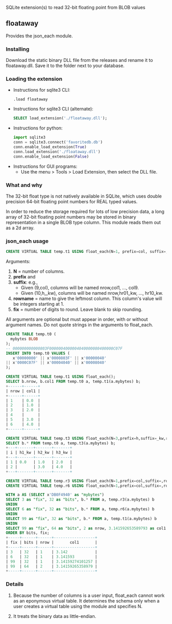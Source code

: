 SQLite extension(s) to read 32-bit floating point from BLOB values

## floataway
Provides the json_each module.

### Installing

Download the static binary DLL file from the releases and rename it to floataway.dll.
Save it to the folder next to your database.

### Loading the extension

* Instructions for sqlite3 CLI:
  ```
  .load floataway
  ```
* Instructions for sqlite3 CLI (alternate):
  ```sql
  SELECT load_extension('./floataway.dll');
  ```
* Instructions for python:
  ```python
  import sqlite3
  conn = sqlite3.connect('favoritedb.db')
  conn.enable_load_extension(True)
  conn.load_extension('./floataway.dll')
  conn.enable_load_extension(False)
  ```
* Instructions for GUI programs:
  * Use the menu > Tools > Load Extension, then select the DLL file.

### What and why

The 32-bit float type is not natively available in SQLite, which uses
double precision 64-bit floating point numbers for REAL typed values.

In order to reduce the storage required for lots of low precision data,
a long array of 32-bit floating point numbers may be stored in binary
representation in a single BLOB type column. This module reads them out as 
a 2d array.

### json_each usage

```sql
CREATE VIRTUAL TABLE temp.t1 USING float_each(N=1, prefix=col, suffix=, rowname=nrow, fix=);
```

Arguments:
1. **N** = number of columns.
2. **prefix** and
3. **suffix**: e.g.,
   * Given (9,col), columns will be named nrow,col1, ..., col9.
   * Given (10,h,_kw), columns will be named nrow,hr01_kw, ..., hr10_kw.
4. **rowname** = name to give the leftmost column. This column's value
    will be integers starting at 1.
5. **fix** = number of digits to round. Leave blank to skip rounding.

All arguments are optional but must appear in order,
with or without argument names. Do not quote strings in the arguments to float_each.

```sql
CREATE TABLE temp.t0 (
  mybytes BLOB
);
-- 000000000000803F0000004000004040000080400000C07F
INSERT INTO temp.t0 VALUES (
   x'00000000' || x'0000803F' || x'00000040'
|| x'0000C07F' || x'00004040' || x'00008040'
);

CREATE VIRTUAL TABLE temp.t1 USING float_each();
SELECT b.nrow, b.col1 FROM temp.t0 a, temp.t1(a.mybytes) b;
+------+------+
| nrow | col1 |
+------+------+
| 1    | 0.0  |
| 2    | 1.0  |
| 3    | 2.0  |
| 4    |      |
| 5    | 3.0  |
| 6    | 4.0  |
+------+------+

CREATE VIRTUAL TABLE temp.t3 USING float_each(N=3,prefix=h,suffix=_kw,rowname=i);
SELECT b.* FROM temp.t0 a, temp.t3(a.mybytes) b;
+---+-------+-------+-------+
| i | h1_kw | h2_kw | h3_kw |
+---+-------+-------+-------+
| 1 | 0.0   | 1.0   | 2.0   |
| 2 |       | 3.0   | 4.0   |
+---+-------+-------+-------+

CREATE VIRTUAL TABLE temp.r3 USING float_each(N=1,prefix=col,suffix=,rowname=,fix=3);
CREATE VIRTUAL TABLE temp.r6 USING float_each(N=1,prefix=col,suffix=,rowname=,fix=6);

WITH a AS (SELECT x'DB0F4940' as "mybytes")
SELECT 3 as "fix", 32 as "bits", b.* FROM a, temp.r3(a.mybytes) b
UNION
SELECT 6 as "fix", 32 as "bits", b.* FROM a, temp.r6(a.mybytes) b
UNION
SELECT 99 as "fix", 32 as "bits", b.* FROM a, temp.t1(a.mybytes) b
UNION
SELECT 99 as "fix", 64 as "bits", 2 as nrow, 3.141592653589793 as col1
ORDER BY bits, fix;
+-----+------+------+------------------+
| fix | bits | nrow |       col1       |
+-----+------+------+------------------+
| 3   | 32   | 1    | 3.142            |
| 6   | 32   | 1    | 3.141593         |
| 99  | 32   | 1    | 3.14159274101257 |
| 99  | 64   | 2    | 3.14159265358979 |
+-----+------+------+------------------+
```

### Details

1. Because the number of columns is a user input, float_each cannot work as
an eponymous virtual table. It determines the schema only when a user
creates a virtual table using the module and specifies N.

2. It treats the binary data as little-endian.
